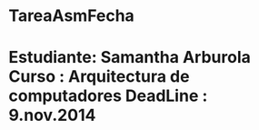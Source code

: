 TareaAsmFecha
=============
Estudiante: Samantha Arburola
Curso     : Arquitectura de computadores
DeadLine  : 9.nov.2014
============
